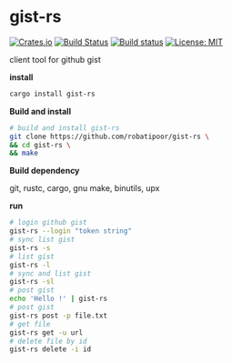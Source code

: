 # gist-rs
[![Crates.io](https://img.shields.io/crates/v/pf.svg?style=plastic)](http://crates.io/crates/gist-rs)
[![Build Status](https://travis-ci.org/robatipoor/pf.svg?branch=master)](https://travis-ci.org/robatipoor/gist-rs)
[![Build status](https://ci.appveyor.com/api/projects/status/d2we8j2c58n6wq7o?svg=true)](https://ci.appveyor.com/project/robatipoor/gist-rs)
[![License: MIT](https://img.shields.io/badge/license-MIT-blue.svg)](LICENSE)

client tool for github gist


**install**

```sh
cargo install gist-rs
```

**Build and install**

```sh
# build and install gist-rs
git clone https://github.com/robatipoor/gist-rs \
&& cd gist-rs \
&& make 
```

**Build dependency**

git, rustc, cargo, gnu make, binutils, upx

**run**

```sh
# login github gist
gist-rs --login "token string"
# sync list gist 
gist-rs -s
# list gist 
gist-rs -l
# sync and list gist 
gist-rs -sl
# post gist
echo 'Hello !' | gist-rs
# post gist
gist-rs post -p file.txt
# get file 
gist-rs get -u url
# delete file by id
gist-rs delete -i id
```